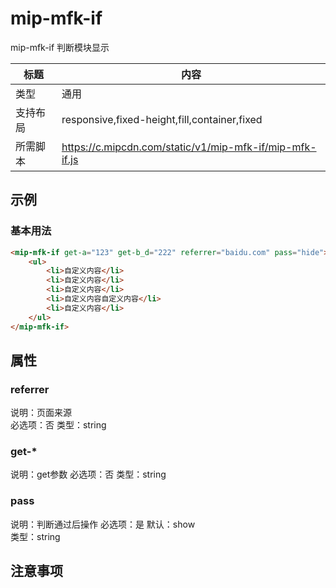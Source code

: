# mip-mfk-if

mip-mfk-if 判断模块显示

标题|内容
----|----
类型|通用
支持布局|responsive,fixed-height,fill,container,fixed
所需脚本|https://c.mipcdn.com/static/v1/mip-mfk-if/mip-mfk-if.js

## 示例

### 基本用法
```html
<mip-mfk-if get-a="123" get-b_d="222" referrer="baidu.com" pass="hide">
    <ul>
    	<li>自定义内容</li>
    	<li>自定义内容</li>
    	<li>自定义内容</li>
    	<li>自定义内容自定义内容</li>
    	<li>自定义内容</li>
    </ul>
</mip-mfk-if>
```

## 属性

### referrer
说明：页面来源  
必选项：否
类型：string

### get-*
说明：get参数
必选项：否
类型：string

### pass
说明：判断通过后操作
必选项：是
默认：show  
类型：string

## 注意事项

